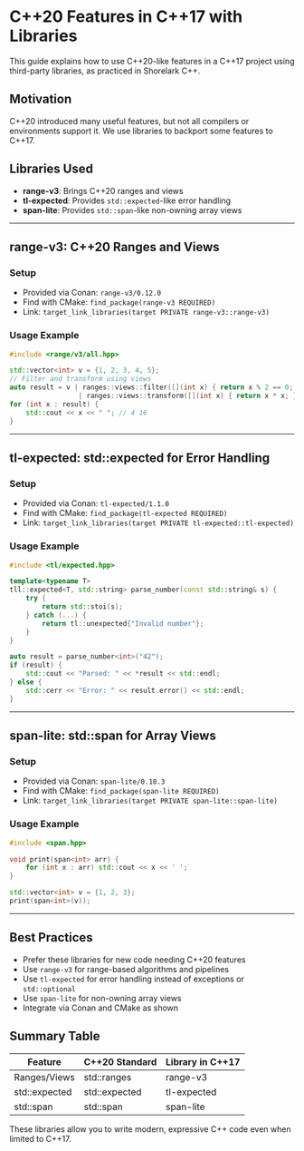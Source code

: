 # C++20 Features in C++17 with Libraries

This guide explains how to use C++20-like features in a C++17 project using third-party libraries, as practiced in Shorelark C++.

## Motivation

C++20 introduced many useful features, but not all compilers or environments support it. We use libraries to backport some features to C++17.

## Libraries Used
- **range-v3**: Brings C++20 ranges and views
- **tl-expected**: Provides `std::expected`-like error handling
- **span-lite**: Provides `std::span`-like non-owning array views

---

## range-v3: C++20 Ranges and Views

### Setup
- Provided via Conan: `range-v3/0.12.0`
- Find with CMake: `find_package(range-v3 REQUIRED)`
- Link: `target_link_libraries(target PRIVATE range-v3::range-v3)`

### Usage Example
```cpp
#include <range/v3/all.hpp>

std::vector<int> v = {1, 2, 3, 4, 5};
// Filter and transform using views
auto result = v | ranges::views::filter([](int x) { return x % 2 == 0; })
                 | ranges::views::transform([](int x) { return x * x; });
for (int x : result) {
    std::cout << x << " "; // 4 16
}
```

---

## tl-expected: std::expected for Error Handling

### Setup
- Provided via Conan: `tl-expected/1.1.0`
- Find with CMake: `find_package(tl-expected REQUIRED)`
- Link: `target_link_libraries(target PRIVATE tl-expected::tl-expected)`

### Usage Example
```cpp
#include <tl/expected.hpp>

template<typename T>
tll::expected<T, std::string> parse_number(const std::string& s) {
    try {
        return std::stoi(s);
    } catch (...) {
        return tl::unexpected{"Invalid number"};
    }
}

auto result = parse_number<int>("42");
if (result) {
    std::cout << "Parsed: " << *result << std::endl;
} else {
    std::cerr << "Error: " << result.error() << std::endl;
}
```

---

## span-lite: std::span for Array Views

### Setup
- Provided via Conan: `span-lite/0.10.3`
- Find with CMake: `find_package(span-lite REQUIRED)`
- Link: `target_link_libraries(target PRIVATE span-lite::span-lite)`

### Usage Example
```cpp
#include <span.hpp>

void print(span<int> arr) {
    for (int x : arr) std::cout << x << ' ';
}

std::vector<int> v = {1, 2, 3};
print(span<int>(v));
```

---

## Best Practices
- Prefer these libraries for new code needing C++20 features
- Use `range-v3` for range-based algorithms and pipelines
- Use `tl-expected` for error handling instead of exceptions or `std::optional`
- Use `span-lite` for non-owning array views
- Integrate via Conan and CMake as shown

## Summary Table
| Feature         | C++20 Standard | Library in C++17   |
|-----------------|----------------|--------------------|
| Ranges/Views    | std::ranges    | range-v3           |
| std::expected   | std::expected  | tl-expected        |
| std::span       | std::span      | span-lite          |

These libraries allow you to write modern, expressive C++ code even when limited to C++17.
